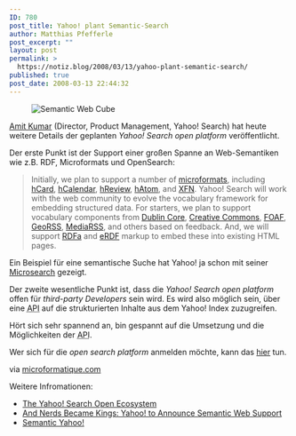 ```yaml
---
ID: 780
post_title: Yahoo! plant Semantic-Search
author: Matthias Pfefferle
post_excerpt: ""
layout: post
permalink: >
  https://notiz.blog/2008/03/13/yahoo-plant-semantic-search/
published: true
post_date: 2008-03-13 22:44:32
---
```

<!-- wp:image {"align":"right"} -->
<figure class="wp-block-image alignright"><img src="https://notiz.blog/wp-content/uploads/2008/03/sw-cube-v.png" alt="Semantic Web Cube" /></figure>
<!-- /wp:image -->

<!-- wp:paragraph -->
<p><a href="http://www.ysearchblog.com/archives/000527.html">Amit Kumar</a> (Director, Product Management, Yahoo! Search) hat heute weitere Details der geplanten <em>Yahoo! Search open platform</em> veröffentlicht.</p>
<!-- /wp:paragraph -->

<!-- wp:paragraph -->
<p>Der erste Punkt ist der Support einer großen Spanne an Web-Semantiken wie z.B. RDF, Microformats und OpenSearch:</p>
<!-- /wp:paragraph -->

<!-- wp:quote -->
<blockquote class="wp-block-quote">
	<p>Initially, we plan to support a number of <a href="http://microformats.org/">microformats</a>, including <a href="http://microformats.org/wiki/hcard">hCard</a>, <a href="http://microformats.org/wiki/hcalendar">hCalendar</a>, <a href="http://microformats.org/wiki/hreview">hReview</a>, <a href="http://microformats.org/wiki/hatom">hAtom</a>, and <a href="http://microformats.org/wiki/xfn">XFN</a>. Yahoo! Search will work with the web community to evolve the vocabulary framework for embedding structured data. For starters, we plan to support vocabulary components from <a href="http://en.wikipedia.org/wiki/Dublin_Core">Dublin Core</a>, <a href="http://creativecommons.org/">Creative Commons</a>, <a href="http://www.foaf-project.org/">FOAF</a>, <a href="http://www.georss.org/">GeoRSS</a>, <a href="http://search.yahoo.com/mrss">MediaRSS</a>, and others based on feedback. And, we will support <a href="http://en.wikipedia.org/wiki/RDFa">RDFa</a> and <a href="http://en.wikipedia.org/wiki/Embedded_RDF">eRDF</a> markup to embed these into existing HTML pages.</p>
</blockquote>
<!-- /wp:quote -->

<!-- wp:paragraph -->
<p>Ein Beispiel für eine semantische Suche hat Yahoo! ja schon mit seiner <a href="https://notiz.blog/2008/02/25/yahoo-micro-search/">Microsearch</a> gezeigt.</p>
<!-- /wp:paragraph -->

<!-- wp:paragraph -->
<p>Der zweite wesentliche Punkt ist, dass die <em>Yahoo! Search open platform</em> offen für <em>third-party Developers</em> sein wird. Es wird also möglich sein, über eine <abbr title="Application programming interface">API</abbr> auf die strukturierten Inhalte aus dem Yahoo! Index zuzugreifen.</p>
<!-- /wp:paragraph -->

<!-- wp:paragraph -->
<p>Hört sich sehr spannend an, bin gespannt auf die Umsetzung und die Möglichkeiten der <abbr title="Application programming interface">API</abbr>.</p>
<!-- /wp:paragraph -->

<!-- wp:paragraph -->
<p>Wer sich für die <em>open search platform</em> anmelden möchte, kann das <a href="http://tools.search.yahoo.com/newsearch/open.html">hier</a> tun.</p>
<!-- /wp:paragraph -->

<!-- wp:paragraph -->
<p>via <a href="http://microformatique.com/?p=230">microformatique.com</a></p>
<!-- /wp:paragraph -->

<!-- wp:paragraph -->
<p>Weitere Infromationen:</p>
<!-- /wp:paragraph -->

<!-- wp:list -->
<ul>
	<li><a href="http://www.ysearchblog.com/archives/000527.html">The Yahoo! Search Open Ecosystem</a></li>
	<li><a href="http://www.readwriteweb.com/archives/yahoo_supports_semantic_web.php">And Nerds Became Kings: Yahoo! to Announce Semantic Web Support</a></li>
	<li><a href="http://www.notsorelevant.com/2008-03-13/semantic-yahoo/">Semantic Yahoo!</a></li>
</ul>
<!-- /wp:list -->